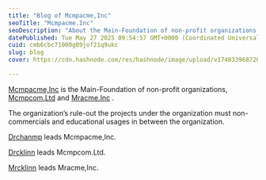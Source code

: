 ```yaml
---
title: "Blog of Mcmpacme,Inc"
seoTitle: "Mcmpacme.Inc"
seoDescription: "About the Main-Foundation of non-profit organizations."
datePublished: Tue May 27 2025 09:54:57 GMT+0000 (Coordinated Universal Time)
cuid: cmb6cbc71000g09jof21q9ukc
slug: blog
cover: https://cdn.hashnode.com/res/hashnode/image/upload/v1748339687200/ca8ae40e-1bef-4c6d-ad80-6005b1bc51a4.png

---
```


[Mcmpacme,Inc](https://sirchanmp.vivaldi.net/) is the Main-Foundation of non-profit organizations, [Mcmpcom.Ltd](https://uuchanmp.vivaldi.net) and [Mracme.Inc](https://drlinn.vivaldi.net) .

The organization’s rule-out the projects under the organization must non-commercials and educational usages in between the organization.

[Drchanmp](https://github.com/drchanmp) leads Mcmpacme,Inc.

[Drcklinn](https://github.com/drcklinn) leads Mcmpcom.Ltd.

[Mrcklinn](https://github.com/mrcklinn) leads Mracme,Inc.